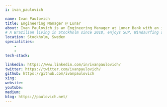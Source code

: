 ```yaml
---
i: ivan_paulovich

name: Ivan Paulovich
title: Engineering Manager @ Lunar
about: Ivan Paulovich is an Engineering Manager at Lunar Bank with an interest in Clean Architecture, Use-cases driven development and passionate about .NET and C++. 
# A Brazilian living in Stockholm since 2018, enjoys SUP, Windsurfing and some game engine development.
location: Stockholm, Sweden
specialities:
    - 
    - 
tech-stack: 

linkedin: https://www.linkedin.com/in/ivanpaulovich/
twitter: https://twitter.com/ivanpaulovich/
github: https://github.com/ivanpaulovich
xing: 
website: 
youtube: 
medium: 
blog: https://paulovich.net/
---
```

